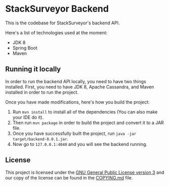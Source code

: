 # StackSurveyor Backend

This is the codebase for StackSurveyor's backend API.

Here's a list of technologies used at the moment:
 - JDK 8
 - Spring Boot
 - Maven

## Running it locally
In order to run the backend API locally, you need to have two things installed.
First, you need to have JDK 8, Apache Cassandra, and Maven installed in order to run
the project.

Once you have made modifications, here's how you build the project:
 1. Run `mvn install` to install all of the dependencies (You can also make your
    IDE do it).
 2. Then run `mvn package` in order to build the project and convert it to
a JAR file.
 3. Once you have successfully built the project, run `java -jar target/backend-0.0.1.jar`.
 4. Now go to `127.0.0.1:4040` and you will see the backend running.


## License

This project is licensed under the [GNU General Public License version
3](https://www.gnu.org/licenses/gpl-3.0.html) and our copy of the license can be found in the
[COPYING.md](COPYING.md) file.
